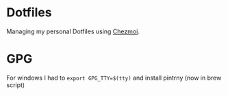 # Dotfiles

Managing my personal Dotfiles using [Chezmoi](https://www.chezmoi.io/).

# GPG

For windows I had to `export GPG_TTY=$(tty)` and install pintrny (now in brew script)
